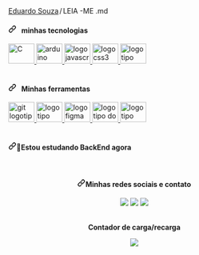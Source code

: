 <div class="Box mt-4">
  <div class="Box-body p-4">
    <div class="d-flex flex-justify-between">
      <div class="text-mono text-small mb-3">
        <a href="https://github.com/Eduardo-Souza2000" class="no-underline Link--primary"><font style="vertical-align: inherit;"><font style="vertical-align: inherit;">Eduardo Souza</font></font></a><span class="color-fg-muted d-inline-block" style="padding:0px 2px;"><font style="vertical-align: inherit;"><font style="vertical-align: inherit;">/</font></font></span><font style="vertical-align: inherit;"><font style="vertical-align: inherit;">LEIA -ME </font></font><span class="color-fg-muted"><font style="vertical-align: inherit;"><font style="vertical-align: inherit;">.md</font></font></span>

<div align="left" dir="auto">
  <h4 dir="auto"><a id="user-content--my-technologies" class="anchor" aria-hidden="true" href="#-my-technologies"><svg class="octicon octicon-link" viewBox="0 0 16 16" version="1.1" width="16" height="16" aria-hidden="true"><path fill-rule="evenodd" d="M7.775 3.275a.75.75 0 001.06 1.06l1.25-1.25a2 2 0 112.83 2.83l-2.5 2.5a2 2 0 01-2.83 0 .75.75 0 00-1.06 1.06 3.5 3.5 0 004.95 0l2.5-2.5a3.5 3.5 0 00-4.95-4.95l-1.25 1.25zm-4.69 9.64a2 2 0 010-2.83l2.5-2.5a2 2 0 012.83 0 .75.75 0 001.06-1.06 3.5 3.5 0 00-4.95 0l-2.5 2.5a3.5 3.5 0 004.95 4.95l1.25-1.25a.75.75 0 00-1.06-1.06l-1.25 1.25a2 2 0 01-2.83 0z"></path></svg></a><font style="vertical-align: inherit;"><font style="vertical-align: inherit;">&nbsp;&nbsp; minhas tecnologias</font></font></h4>
  <a href="https://github.com/Eduardo-Souza2000">
  <img src="https://camo.githubusercontent.com/910e9fa5713f0f2aa489815db1897e5698c6bfc66af3d123b2912a269ff98ae7/68747470733a2f2f63646e2e6a7364656c6976722e6e65742f67682f64657669636f6e732f64657669636f6e2f69636f6e732f632f632d6f726967696e616c2e737667" height="40" width="52" alt="C" data-canonical-src="https://cdn.jsdelivr.net/gh/devicons/devicon/icons/c/c-original.svg" style="max-width: 100%;">
  <img src="https://camo.githubusercontent.com/bc7d92fb3b043b05e400f09e619e09f302ed06fa9e69cc8b665d672eea0cc62b/68747470733a2f2f63646e2e6a7364656c6976722e6e65742f67682f64657669636f6e732f64657669636f6e2f69636f6e732f61726475696e6f2f61726475696e6f2d6f726967696e616c2d776f72646d61726b2e737667" height="40" width="52" alt="arduino" data-canonical-src="https://cdn.jsdelivr.net/gh/devicons/devicon/icons/arduino/arduino-original-wordmark.svg" style="max-width: 100%;">
  <img src="https://camo.githubusercontent.com/442c452cb73752bb1914ce03fce2017056d651a2099696b8594ddf5ccc74825e/68747470733a2f2f63646e2e6a7364656c6976722e6e65742f67682f64657669636f6e732f64657669636f6e2f69636f6e732f6a6176617363726970742f6a6176617363726970742d6f726967696e616c2e737667" height="40" width="52" alt="logo javascript" data-canonical-src="https://cdn.jsdelivr.net/gh/devicons/devicon/icons/javascript/javascript-original.svg" style="max-width: 100%;">
  <img src="https://camo.githubusercontent.com/2e496d4bfc6f753ddca87b521ce95c88219f77800212ffa6d4401ad368c82170/68747470733a2f2f63646e2e6a7364656c6976722e6e65742f67682f64657669636f6e732f64657669636f6e2f69636f6e732f637373332f637373332d6f726967696e616c2e737667" height="40" width="52" alt="logo css3" data-canonical-src="https://cdn.jsdelivr.net/gh/devicons/devicon/icons/css3/css3-original.svg" style="max-width: 100%;">
  <img src="https://camo.githubusercontent.com/da7acacadecf91d6dc02efcd2be086bb6d78ddff19a1b7a0ab2755a6fda8b1e9/68747470733a2f2f63646e2e6a7364656c6976722e6e65742f67682f64657669636f6e732f64657669636f6e2f69636f6e732f68746d6c352f68746d6c352d6f726967696e616c2e737667" height="40" width="52" alt="logotipo html5" data-canonical-src="https://cdn.jsdelivr.net/gh/devicons/devicon/icons/html5/html5-original.svg" style="max-width: 100%;">
  </a>
<div dir="auto">
<br>
<div align="left" dir="auto">
  <h4 dir="auto"><a id="user-content--my-tools" class="anchor" aria-hidden="true" href="#-my-tools"><svg class="octicon octicon-link" viewBox="0 0 16 16" version="1.1" width="16" height="16" aria-hidden="true"><path fill-rule="evenodd" d="M7.775 3.275a.75.75 0 001.06 1.06l1.25-1.25a2 2 0 112.83 2.83l-2.5 2.5a2 2 0 01-2.83 0 .75.75 0 00-1.06 1.06 3.5 3.5 0 004.95 0l2.5-2.5a3.5 3.5 0 00-4.95-4.95l-1.25 1.25zm-4.69 9.64a2 2 0 010-2.83l2.5-2.5a2 2 0 012.83 0 .75.75 0 001.06-1.06 3.5 3.5 0 00-4.95 0l-2.5 2.5a3.5 3.5 0 004.95 4.95l1.25-1.25a.75.75 0 00-1.06-1.06l-1.25 1.25a2 2 0 01-2.83 0z"></path></svg></a><font style="vertical-align: inherit;"><font style="vertical-align: inherit;">&nbsp;&nbsp; Minhas ferramentas</font></font></h4>
  <a href="https://github.com/Eduardo-Souza2000">
  <img src="https://camo.githubusercontent.com/dc9e7e657b4cd5ba7d819d1a9ce61434bd0ddbb94287d7476b186bd783b62279/68747470733a2f2f63646e2e6a7364656c6976722e6e65742f67682f64657669636f6e732f64657669636f6e2f69636f6e732f6769742f6769742d6f726967696e616c2e737667" height="40" width="52" alt="git logotipo" data-canonical-src="https://cdn.jsdelivr.net/gh/devicons/devicon/icons/git/git-original.svg" style="max-width: 100%;">
    <themed-picture data-catalyst-inline="true" data-catalyst=""><picture>
      <source srcset="https://camo.githubusercontent.com/50d8dc7001b991d4b764b97e3dba1742af784299baa3b6d1d8375ea286167493/68747470733a2f2f626173686c6f676f2e636f6d2f696d672f73796d626f6c2f7376672f66756c6c5f636f6c6f7265645f6461726b2e737667" media="(prefers-color-scheme: light)" data-canonical-src="https://bashlogo.com/img/symbol/svg/full_colored_dark.svg">
      <source srcset="https://camo.githubusercontent.com/fb40af287f99354010c9c4fc11de8ac5e1d615766a057b33d19a5415e8f341f9/68747470733a2f2f626173686c6f676f2e636f6d2f696d672f73796d626f6c2f7376672f66756c6c5f636f6c6f7265645f6c696768742e737667" media="(prefers-color-scheme: dark)" data-canonical-src="https://bashlogo.com/img/symbol/svg/full_colored_light.svg">
      <img src="https://camo.githubusercontent.com/50d8dc7001b991d4b764b97e3dba1742af784299baa3b6d1d8375ea286167493/68747470733a2f2f626173686c6f676f2e636f6d2f696d672f73796d626f6c2f7376672f66756c6c5f636f6c6f7265645f6461726b2e737667" height="40" width="52" alt="logotipo bash" data-canonical-src="https://bashlogo.com/img/symbol/svg/full_colored_dark.svg" style="visibility:visible;max-width:100%;">
    </picture></themed-picture>
  <img src="https://camo.githubusercontent.com/cdd289ae72f33665800bc6a63936d5afa0454214d520945780894151112a055f/68747470733a2f2f63646e2e6a7364656c6976722e6e65742f67682f64657669636f6e732f64657669636f6e2f69636f6e732f6669676d612f6669676d612d6f726967696e616c2e737667" height="40" width="52" alt="logo figma" data-canonical-src="https://cdn.jsdelivr.net/gh/devicons/devicon/icons/figma/figma-original.svg" style="max-width: 100%;">
  <img src="https://camo.githubusercontent.com/1d58fcc772b862a9e1a39d95582a03723622e19fe151a71076e1f64044c9ec88/68747470733a2f2f63646e2e6a7364656c6976722e6e65742f67682f64657669636f6e732f64657669636f6e2f69636f6e732f7472656c6c6f2f7472656c6c6f2d706c61696e2e737667" height="40" width="52" alt="logotipo do trello" data-canonical-src="https://cdn.jsdelivr.net/gh/devicons/devicon/icons/trello/trello-plain.svg" style="max-width: 100%;">
  <img src="https://camo.githubusercontent.com/5fa137d222dde7b69acd22c6572a065ce3656e6ffa1f5e88c1b5c7a935af3cc6/68747470733a2f2f63646e2e6a7364656c6976722e6e65742f67682f64657669636f6e732f64657669636f6e2f69636f6e732f7673636f64652f7673636f64652d6f726967696e616c2e737667" height="40" width="52" alt="logotipo vscode" data-canonical-src="https://cdn.jsdelivr.net/gh/devicons/devicon/icons/vscode/vscode-original.svg" style="max-width: 100%;">
  </a>
<div dir="auto">
 <br>
<h4 dir="auto"><a id="user-content-im-studying-backend-now" class="anchor" aria-hidden="true" href="#im-studying-backend-now"><svg class="octicon octicon-link" viewBox="0 0 16 16" version="1.1" width="16" height="16" aria-hidden="true"><path fill-rule="evenodd" d="M7.775 3.275a.75.75 0 001.06 1.06l1.25-1.25a2 2 0 112.83 2.83l-2.5 2.5a2 2 0 01-2.83 0 .75.75 0 00-1.06 1.06 3.5 3.5 0 004.95 0l2.5-2.5a3.5 3.5 0 00-4.95-4.95l-1.25 1.25zm-4.69 9.64a2 2 0 010-2.83l2.5-2.5a2 2 0 012.83 0 .75.75 0 001.06-1.06 3.5 3.5 0 00-4.95 0l-2.5 2.5a3.5 3.5 0 004.95 4.95l1.25-1.25a.75.75 0 00-1.06-1.06l-1.25 1.25a2 2 0 01-2.83 0z"></path></svg></a><strong><g-emoji class="g-emoji" alias="seedling" fallback-src="https://github.githubassets.com/images/icons/emoji/unicode/1f331.png"><font style="vertical-align: inherit;"><font style="vertical-align: inherit;">🌱</font></font></g-emoji><font style="vertical-align: inherit;"><font style="vertical-align: inherit;">Estou estudando BackEnd agora</font></font></strong></h4>
<br>
 <div align="center" dir="auto">
   <h4 dir="auto"><a id="user-content-my-social-media--contact" class="anchor" aria-hidden="true" href="#my-social-media--contact"><svg class="octicon octicon-link" viewBox="0 0 16 16" version="1.1" width="16" height="16" aria-hidden="true"><path fill-rule="evenodd" d="M7.775 3.275a.75.75 0 001.06 1.06l1.25-1.25a2 2 0 112.83 2.83l-2.5 2.5a2 2 0 01-2.83 0 .75.75 0 00-1.06 1.06 3.5 3.5 0 004.95 0l2.5-2.5a3.5 3.5 0 00-4.95-4.95l-1.25 1.25zm-4.69 9.64a2 2 0 010-2.83l2.5-2.5a2 2 0 012.83 0 .75.75 0 001.06-1.06 3.5 3.5 0 00-4.95 0l-2.5 2.5a3.5 3.5 0 004.95 4.95l1.25-1.25a.75.75 0 00-1.06-1.06l-1.25 1.25a2 2 0 01-2.83 0z"></path></svg></a><font style="vertical-align: inherit;"><font style="vertical-align: inherit;">Minhas redes sociais e contato</font></font></h4>
  <a href="https://www.linkedin.com/in/eduardo-souza-0b471a241" rel="nofollow"><img src="https://camo.githubusercontent.com/a80d00f23720d0bc9f55481cfcd77ab79e141606829cf16ec43f8cacc7741e46/68747470733a2f2f696d672e736869656c64732e696f2f62616467652f4c696e6b6564496e2d3030373742353f7374796c653d666f722d7468652d6261646765266c6f676f3d6c696e6b6564696e266c6f676f436f6c6f723d7768697465" data-canonical-src="https://img.shields.io/badge/LinkedIn-0077B5?style=for-the-badge&amp;logo=linkedin&amp;logoColor=white" style="max-width: 100%;"></a>
  <a href="https://api.whatsapp.com/send?phone=45998152683" rel="nofollow"><img src="https://camo.githubusercontent.com/d9d4db0a25f6d41d6ef282c6adc2f9bd5b31201ef00ba580f5a945da4063a937/68747470733a2f2f696d672e736869656c64732e696f2f62616467652f57686174734170702d3235443336363f7374796c653d666f722d7468652d6261646765266c6f676f3d7768617473617070266c6f676f436f6c6f723d7768697465" data-canonical-src="https://img.shields.io/badge/WhatsApp-25D366?style=for-the-badge&amp;logo=whatsapp&amp;logoColor=white" style="max-width: 100%;"></a>  <a href="mailto:eduardosouza.foz2014@outlook.com?subject=We want to meet you 😉"><img src="https://camo.githubusercontent.com/571384769c09e0c66b45e39b5be70f68f552db3e2b2311bc2064f0d4a9f5983b/68747470733a2f2f696d672e736869656c64732e696f2f62616467652f476d61696c2d4431343833363f7374796c653d666f722d7468652d6261646765266c6f676f3d676d61696c266c6f676f436f6c6f723d7768697465" data-canonical-src="https://img.shields.io/badge/Gmail-D14836?style=for-the-badge&amp;logo=gmail&amp;logoColor=white" style="max-width: 100%;"></a>
 <div dir="auto">
<div align="center" dir="auto">
  <br>
  <p dir="auto"><b><font style="vertical-align: inherit;"><font style="vertical-align: inherit;">Contador de carga/recarga</font></font></b></p>
  <a target="_blank" rel="noopener noreferrer nofollow" href="https://camo.githubusercontent.com/7db506f98d578078821f92d129e10be75c97a3d64f64e7347a87705e2bdad02b/68747470733a2f2f70726f66696c652d636f756e7465722e676c697463682e6d652f7b73616d6972636861726c6573746f6e7d2f636f756e742e737667"><img align="center" src="https://camo.githubusercontent.com/7db506f98d578078821f92d129e10be75c97a3d64f64e7347a87705e2bdad02b/68747470733a2f2f70726f66696c652d636f756e7465722e676c697463682e6d652f7b73616d6972636861726c6573746f6e7d2f636f756e742e737667" data-canonical-src="https://profile-counter.glitch.me/{Eduardo-Souza2000}/count.svg" style="max-width: 100%;"></a>
</div>
</div></div></div></div></div></div></article>
  </div>
</div>
